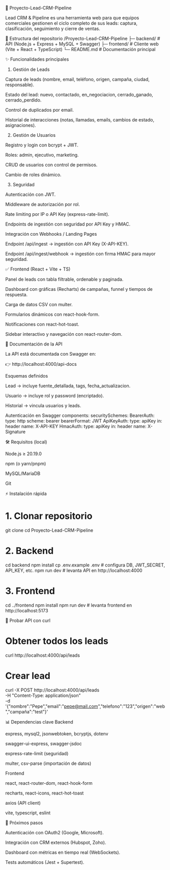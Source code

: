 🚀 Proyecto-Lead-CRM-Pipeline

Lead CRM & Pipeline es una herramienta web para que equipos comerciales gestionen el ciclo completo de sus leads: captura, clasificación, seguimiento y cierre de ventas.

🧩 Estructura del repositorio
/Proyecto-Lead-CRM-Pipeline
├─ backend/   # API (Node.js + Express + MySQL + Swagger)
├─ frontend/  # Cliente web (Vite + React + TypeScript)
└─ README.md  # Documentación principal

✨ Funcionalidades principales

1. Gestión de Leads

Captura de leads (nombre, email, teléfono, origen, campaña, ciudad, responsable).

Estado del lead: nuevo, contactado, en_negociacion, cerrado_ganado, cerrado_perdido.

Control de duplicados por email.

Historial de interacciones (notas, llamadas, emails, cambios de estado, asignaciones).

2.  Gestión de Usuarios

Registro y login con bcrypt + JWT.

Roles: admin, ejecutivo, marketing.

CRUD de usuarios con control de permisos.

Cambio de roles dinámico.

3. Seguridad

Autenticación con JWT.

Middleware de autorización por rol.

Rate limiting por IP o API Key (express-rate-limit).

Endpoints de ingestión con seguridad por API Key y HMAC.

Integración con Webhooks / Landing Pages

Endpoint /api/ingest → ingestión con API Key (X-API-KEY).

Endpoint /api/ingest/webhook → ingestión con firma HMAC para mayor seguridad.

✅ Frontend (React + Vite + TS)

Panel de leads con tabla filtrable, ordenable y paginada.

Dashboard con gráficas (Recharts) de campañas, funnel y tiempos de respuesta.

Carga de datos CSV con multer.

Formularios dinámicos con react-hook-form.

Notificaciones con react-hot-toast.

Sidebar interactivo y navegación con react-router-dom.

📖 Documentación de la API

La API está documentada con Swagger en:

👉 http://localhost:4000/api-docs

Esquemas definidos

Lead → incluye fuente_detallada, tags, fecha_actualizacion.

Usuario → incluye rol y password (encriptado).

Historial → vincula usuarios y leads.

Autenticación en Swagger
components:
  securitySchemes:
    BearerAuth:
      type: http
      scheme: bearer
      bearerFormat: JWT
    ApiKeyAuth:
      type: apiKey
      in: header
      name: X-API-KEY
    HmacAuth:
      type: apiKey
      in: header
      name: X-Signature

🛠 Requisitos (local)

Node.js ≥ 20.19.0

npm (o yarn/pnpm)

MySQL/MariaDB

Git

⚡ Instalación rápida
# 1. Clonar repositorio
git clone <tu-repo-url>
cd Proyecto-Lead-CRM-Pipeline

# 2. Backend
cd backend
npm install
cp .env.example .env   # configura DB, JWT_SECRET, API_KEY, etc.
npm run dev            # levanta API en http://localhost:4000

# 3. Frontend
cd ../frontend
npm install
npm run dev            # levanta frontend en http://localhost:5173

🧪 Probar API con curl
# Obtener todos los leads
curl http://localhost:4000/api/leads

# Crear lead
curl -X POST http://localhost:4000/api/leads \
  -H "Content-Type: application/json" \
  -d '{"nombre":"Pepe","email":"pepe@mail.com","telefono":"123","origen":"web","campaña":"test"}'

📊 Dependencias clave
Backend

express, mysql2, jsonwebtoken, bcryptjs, dotenv

swagger-ui-express, swagger-jsdoc

express-rate-limit (seguridad)

multer, csv-parse (importación de datos)

Frontend

react, react-router-dom, react-hook-form

recharts, react-icons, react-hot-toast

axios (API client)

vite, typescript, eslint

🚀 Próximos pasos

Autenticación con OAuth2 (Google, Microsoft).

Integración con CRM externos (Hubspot, Zoho).

Dashboard con métricas en tiempo real (WebSockets).

Tests automáticos (Jest + Supertest).